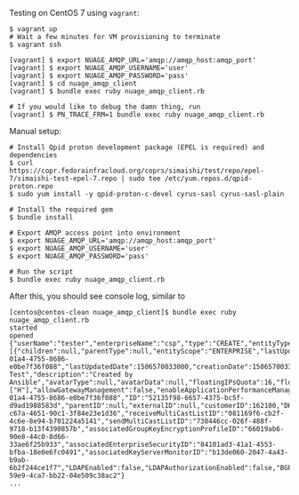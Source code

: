 Testing on CentOS 7 using `vagrant`:

    $ vagrant up
    # Wait a few minutes for VM provisioning to terminate
    $ vagrant ssh

    [vagrant] $ export NUAGE_AMQP_URL='amqp://amqp_host:amqp_port'
    [vagrant] $ export NUAGE_AMQP_USERNAME='user'
    [vagrant] $ export NUAGE_AMQP_PASSWORD='pass'
    [vagrant] $ cd nuage_amqp_client
    [vagrant] $ bundle exec ruby nuage_amqp_client.rb

    # If you would like to debug the damn thing, run
    [vagrant] $ PN_TRACE_FRM=1 bundle exec ruby nuage_amqp_client.rb

Manual setup:

```
# Install Qpid proton development package (EPEL is required) and dependencies
$ curl https://copr.fedorainfracloud.org/coprs/simaishi/test/repo/epel-7/simaishi-test-epel-7.repo | sudo tee /etc/yum.repos.d/qpid-proton.repo
$ sudo yum install -y qpid-proton-c-devel cyrus-sasl cyrus-sasl-plain

# Install the required gem
$ bundle install

# Export AMQP access point into environment
$ export NUAGE_AMQP_URL='amqp://amqp_host:amqp_port'
$ export NUAGE_AMQP_USERNAME='user'
$ export NUAGE_AMQP_PASSWORD='pass'

# Run the script
$ bundle exec ruby nuage_amqp_client.rb
```

After this, you should see console log, similar to

```
[centos@centos-clean nuage_amqp_client]$ bundle exec ruby nuage_amqp_client.rb
started
opened
{"userName":"tester","enterpriseName":"csp","type":"CREATE","entityType":"enterprise","entityVersion":null,"assoicatedEvent":false,"eventReceivedTime":1506570033421,"entities":[{"children":null,"parentType":null,"entityScope":"ENTERPRISE","lastUpdatedBy":"d2dc3ac6-01a4-4755-8686-e0be7f36f088","lastUpdatedDate":1506570033000,"creationDate":1506570033000,"name":"Ansible-Test","description":"Created by Ansible","avatarType":null,"avatarData":null,"floatingIPsQuota":16,"floatingIPsUsed":0,"allowTrustedForwardingClass":false,"allowAdvancedQOSConfiguration":false,"allowedForwardingClasses":["H"],"allowGatewayManagement":false,"enableApplicationPerformanceManagement":false,"encryptionManagementMode":"DISABLED","localAS":null,"dictionaryVersion":2,"allowedForwardingMode":null,"owner":"d2dc3ac6-01a4-4755-8686-e0be7f36f088","ID":"52135f98-6657-4375-bc5f-d9ad1988583d","parentID":null,"externalID":null,"customerID":162100,"DHCPLeaseInterval":24,"enterpriseProfileID":"f1e5eb19-c67a-4651-90c1-3f84e23e1d36","receiveMultiCastListID":"081169f6-cb2f-4c6e-8e94-b701224a5141","sendMultiCastListID":"738446cc-026f-488f-9718-b13f4390857b","associatedGroupKeyEncryptionProfileID":"66019ab6-90e8-44c0-8d66-33ae6f25b933","associatedEnterpriseSecurityID":"84101ad3-41a1-4553-bfba-18e0e6fc0491","associatedKeyServerMonitorID":"b13de060-2047-4a43-b9ab-6b2f244ce1f7","LDAPEnabled":false,"LDAPAuthorizationEnabled":false,"BGPEnabled":false}],"diffMap":null,"ignoreDiffInMediationEvents":false,"updateMechanism":"DEFAULT","requestID":"a3fe32ba-59e9-4ca7-bb22-04e509c38ac2"}
...
```
